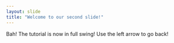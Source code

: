 ```yaml
---
layout: slide
title: "Welcome to our second slide!"
---
```

Bah!  The tutorial is now in full swing!
Use the left arrow to go back!
